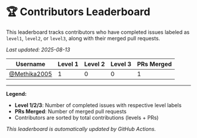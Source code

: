 # 🏆 Contributors Leaderboard

This leaderboard tracks contributors who have completed issues labeled as `level1`, `level2`, or `level3`, along with their merged pull requests.

*Last updated: 2025-08-13*

| Username | Level 1 | Level 2 | Level 3 | PRs Merged |
|----------|---------|---------|---------|-------------|
| [@Methika2005](https://github.com/Methika2005) | 1 | 0 | 0 | 1 |

---

**Legend:**
- **Level 1/2/3**: Number of completed issues with respective level labels
- **PRs Merged**: Number of merged pull requests
- Contributors are sorted by total contributions (levels + PRs)

*This leaderboard is automatically updated by GitHub Actions.*
